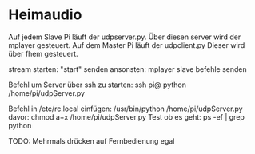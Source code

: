 # Heimaudio
Auf jedem Slave Pi läuft der udpserver.py. Über diesen server wird der mplayer gesteuert.
Auf dem Master Pi läuft der udpclient.py
Dieser wird über fhem gesteuert.

stream starten: "start" senden
ansonsten: mplayer slave befehle senden



Befehl um Server über ssh zu starten:
ssh pi@<IP> python /home/pi/udpServer.py

Befehl in /etc/rc.local einfügen:
/usr/bin/python /home/pi/udpServer.py
davor: chmod a+x /home/pi/udpServer.py
Test ob es geht: ps -ef | grep python

TODO:
Mehrmals drücken auf Fernbedienung egal


